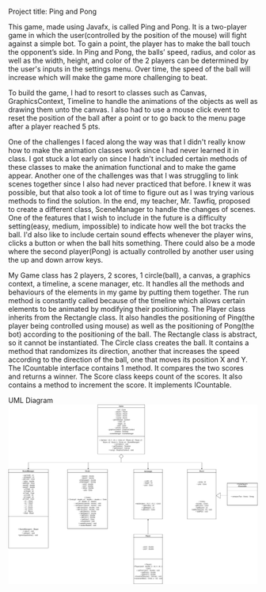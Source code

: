 Project title: Ping and Pong

This game, made using Javafx, is called Ping and Pong. It is a two-player game in which 
the user(controlled by the position of the mouse) will fight against a simple bot. To gain a point, the player
has to make the ball touch the opponent’s side. In Ping and Pong, the balls’ 
speed, radius, and color as well as the width, height, and color of the 2 players can be determined by the user's inputs 
in the settings menu. Over time, the speed of the ball will increase which will make the game more challenging to beat.

To build the game, I had to resort to classes such as Canvas, GraphicsContext, Timeline to handle the
animations of the objects as well as drawing them unto the canvas. I also had to use a mouse click event to reset 
the position of the ball after a point or to go back to the menu page after a player reached 5 pts. 

One of the challenges I faced along the way was that I didn't really know how to make the animation classes work since
I had never learned it in class. I got stuck a lot early on since I hadn't included certain methods of these
classes to make the animation functional and to make the game appear. Another one of the challenges was that
I was struggling to link scenes together since I also had never practiced that before. I knew it was possible,
but that also took a lot of time to figure out as I was trying various methods to find the solution. In the end,
my teacher, Mr. Tawfiq, proposed to create a different class, SceneManager to handle the changes of scenes. One of the
features that I wish to include in the future is a difficulty setting(easy, medium, impossible) to indicate how well the
bot tracks the ball. I'd also like to include certain sound effects whenever the player wins, clicks a button or when
the ball hits something. There could also be a mode where the second player(Pong) is actually controlled by another 
user using the up and down arrow keys.

My Game class has 2 players, 2 scores, 1 circle(ball), a canvas, a graphics context, a timeline, a scene manager, etc. It
handles all the methods and behaviours of the elements in my game by putting them together. The run method
is constantly called because of the timeline which allows certain elements to be animated by modifying their positioning. 
The Player class inherits from the Rectangle class. It also handles the positioning of Ping(the player being controlled 
using mouse) as well as the positioning of Pong(the bot) according to the positioning of the ball. The Rectangle
class is abstract, so it cannot be instantiated. The Circle class creates the ball. It contains a method
that randomizes its direction, another that increases the speed according to the direction of the ball, one that 
moves its position X and Y. The ICountable interface contains 1 method. It compares the two scores and returns a winner. 
The Score class keeps count of the scores. It also contains a method to increment the score. It implements ICountable. 


UML Diagram
![](UML_Diagram_Pong.png)